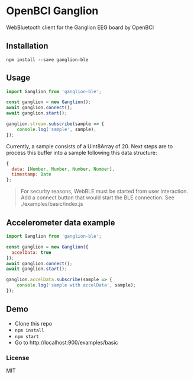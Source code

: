 # OpenBCI Ganglion

WebBluetooth client for the Ganglion EEG board by OpenBCI

## Installation

`npm install --save ganglion-ble`

## Usage

``` js
import Ganglion from 'ganglion-ble';

const ganglion = new Ganglion();
await ganglion.connect();
await ganglion.start();

ganglion.stream.subscribe(sample => {
    console.log('sample', sample);
});
```

Currently, a sample consists of a Uint8Array of 20. Next steps are to process this buffer into a sample following this data structure:

``` js
{
  data: [Number, Number, Number, Number],
  timestamp: Date
};
```

> For security reasons, WebBLE must be started from user interaction. Add a connect button that would start the BLE connection. See ./examples/basic/index.js

## Accelerometer data example

``` js
import Ganglion from 'ganglion-ble';

const ganglion = new Ganglion({
  accelData: true
});
await ganglion.connect();
await ganglion.start();

ganglion.accelData.subscribe(sample => {
    console.log('sample with accelData', sample);
});
```

## Demo

* Clone this repo
* `npm install`
* `npm start`
* Go to http://localhost:900/examples/basic

### License

MIT